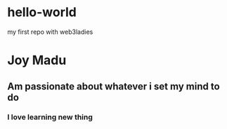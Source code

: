 # hello-world
my first repo with web3ladies
# Joy Madu
## Am passionate about whatever i set my mind to do
### I love learning new thing
